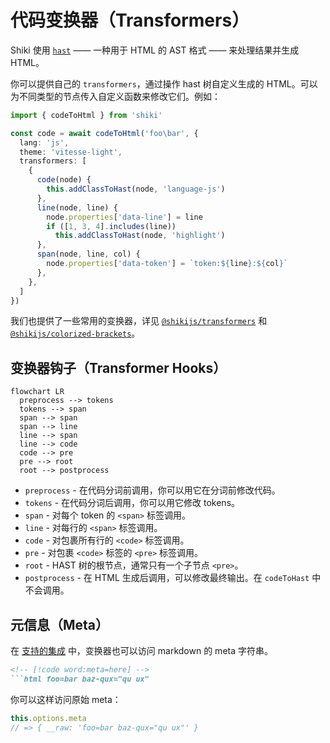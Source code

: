 # 代码变换器（Transformers）

Shiki 使用 [`hast`](https://github.com/syntax-tree/hast) —— 一种用于 HTML 的 AST 格式 —— 来处理结果并生成 HTML。

你可以提供自己的 `transformers`，通过操作 hast 树自定义生成的 HTML。可以为不同类型的节点传入自定义函数来修改它们。例如：

```ts twoslash
import { codeToHtml } from 'shiki'

const code = await codeToHtml('foo\bar', {
  lang: 'js',
  theme: 'vitesse-light',
  transformers: [
    {
      code(node) {
        this.addClassToHast(node, 'language-js')
      },
      line(node, line) {
        node.properties['data-line'] = line
        if ([1, 3, 4].includes(line))
          this.addClassToHast(node, 'highlight')
      },
      span(node, line, col) {
        node.properties['data-token'] = `token:${line}:${col}`
      },
    },
  ]
})
````

我们也提供了一些常用的变换器，详见 [`@shikijs/transformers`](/packages/transformers) 和 [`@shikijs/colorized-brackets`](/packages/colorized-brackets)。

## 变换器钩子（Transformer Hooks）

```mermaid
flowchart LR
  preprocess --> tokens
  tokens --> span
  span --> span
  span --> line
  line --> span
  line --> code
  code --> pre
  pre --> root
  root --> postprocess
```

* `preprocess` - 在代码分词前调用，你可以用它在分词前修改代码。
* `tokens` - 在代码分词后调用，你可以用它修改 tokens。
* `span` - 对每个 token 的 `<span>` 标签调用。
* `line` - 对每行的 `<span>` 标签调用。
* `code` - 对包裹所有行的 `<code>` 标签调用。
* `pre` - 对包裹 `<code>` 标签的 `<pre>` 标签调用。
* `root` - HAST 树的根节点，通常只有一个子节点 `<pre>`。
* `postprocess` - 在 HTML 生成后调用，可以修改最终输出。在 `codeToHast` 中不会调用。

## 元信息（Meta）

在 [支持的集成](/guide/install#integrations) 中，变换器也可以访问 markdown 的 meta 字符串。

<!-- eslint-skip -->

````markdown
<!-- [!code word:meta=here] -->
```html foo=bar baz-qux="qu ux"
````

你可以这样访问原始 meta：

<!-- eslint-skip -->

```ts
this.options.meta
// => { __raw: 'foo=bar baz-qux="qu ux"' }
```
